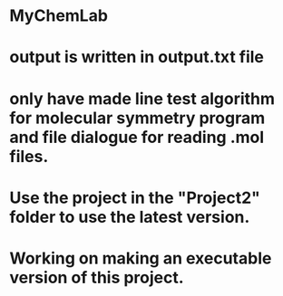 # MyChemLab
# output is written in output.txt file

# only have made line test algorithm for molecular symmetry program and file dialogue for reading .mol files.
# Use the project in the "Project2" folder to use the latest version.
# Working on making an executable version of this project.


